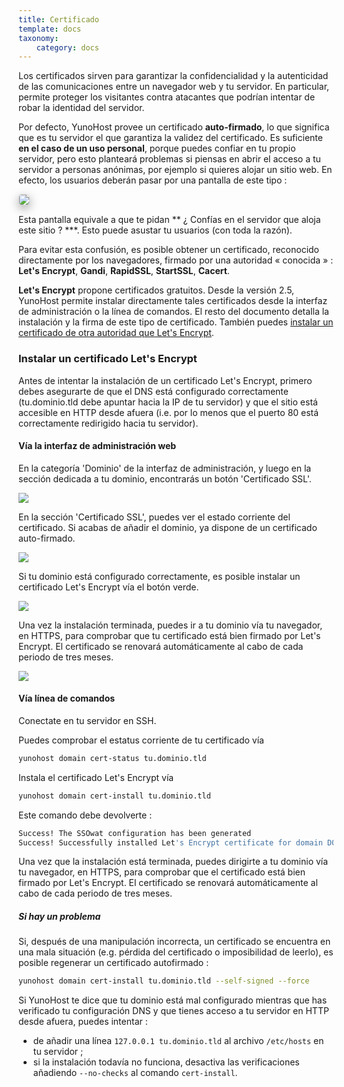 ```yaml
---
title: Certificado
template: docs
taxonomy:
    category: docs
---
```


Los certificados sirven para garantizar la confidencialidad y la autenticidad de las comunicaciones entre un navegador web y tu servidor. En particular, permite proteger los visitantes contra atacantes que podrían intentar de robar la identidad del servidor.

Por defecto, YunoHost provee un certificado **auto-firmado**, lo que significa que es tu servidor el que garantiza la validez del certificado. Es suficiente **en el caso de un uso personal**, porque puedes confiar en tu propio servidor, pero esto planteará problemas si piensas en abrir el acceso a tu servidor a personas anónimas, por ejemplo si quieres alojar un sitio web.
En efecto, los usuarios deberán pasar por una pantalla de este tipo :

<img src="/images/postinstall_error.png" style="max-width:100%;border-radius: 5px;border: 1px solid rgba(0,0,0,0.15);box-shadow: 0 5px 15px rgba(0,0,0,0.35);">

Esta pantalla equivale a que te pidan ** ¿ Confías en el servidor que aloja este sitio ? ***. Esto puede asustar tu usuarios (con toda la razón).

Para evitar esta confusión, es posible obtener un certificado, reconocido directamente por los navegadores, firmado por una autoridad « conocida » : **Let's Encrypt**, **Gandi**, **RapidSSL**, **StartSSL**, **Cacert**.

**Let's Encrypt** propone certificados gratuitos. Desde la versión 2.5, YunoHost permite instalar directamente tales certificados desde la interfaz de administración o la línea de comandos. El resto del documento detalla la instalación y la firma de este tipo de certificado. También puedes [instalar un certificado de otra autoridad que Let's Encrypt](/certificate_custom).

### Instalar un certificado Let's Encrypt

Antes de intentar la instalación de un certificado Let's Encrypt, primero debes asegurarte de que el DNS está configurado correctamente (tu.dominio.tld debe apuntar hacia la IP de tu servidor) y que el sitio está accesible en HTTP desde afuera (i.e. por lo menos que el puerto 80 está correctamente redirigido hacia tu servidor).

#### Vía la interfaz de administración web

En la categoría 'Dominio' de la interfaz de administración, y luego en la sección dedicada a tu dominio, encontrarás un botón 'Certificado SSL'.

![](./images/domain-certificate-button-fr.png)

En la sección 'Certificado SSL', puedes ver el estado corriente del certificado.
Si acabas de añadir el dominio, ya dispone de un certificado auto-firmado.

![](./images/certificate-before-LE-fr.png)

Si tu dominio está configurado correctamente, es posible instalar un certificado Let's Encrypt vía el botón verde.

![](./images/certificate-after-LE-fr.png)

Una vez la instalación terminada, puedes ir a tu dominio vía tu navegador, en HTTPS, para comprobar que tu certificado está bien firmado por Let's Encrypt. El certificado se renovará automáticamente al cabo de cada periodo de tres meses.

![](./images/certificate-signed-by-LE.png)

#### Vía línea de comandos

Conectate en tu servidor en SSH.

Puedes comprobar el estatus corriente de tu certificado vía 

```bash
yunohost domain cert-status tu.dominio.tld
```

Instala el certificado Let's Encrypt vía

```bash
yunohost domain cert-install tu.dominio.tld
```

Este comando debe devolverte :

```bash
Success! The SSOwat configuration has been generated
Success! Successfully installed Let's Encrypt certificate for domain DOMAIN.TLD!
```

Una vez que la instalación está terminada, puedes dirigirte a tu dominio vía tu navegador, en HTTPS, para comprobar que el certificado está bien firmado por Let's Encrypt. El certificado se renovará automáticamente al cabo de cada periodo de tres meses.

##### Si hay un problema

Si, después de una manipulación incorrecta, un certificado se encuentra en una mala situación (e.g. pérdida del certificado o imposibilidad de leerlo), es posible regenerar un certificado autofirmado :

```bash
yunohost domain cert-install tu.dominio.tld --self-signed --force
```

Si YunoHost te dice que tu dominio está mal configurado mientras que has verificado tu configuración DNS y que tienes acceso a tu servidor en HTTP desde afuera, puedes intentar :

- de añadir una línea `127.0.0.1 tu.dominio.tld` al archivo `/etc/hosts` en tu servidor ;
- si la instalación todavía no funciona, desactiva las verificaciones añadiendo `--no-checks` al comando `cert-install`.
